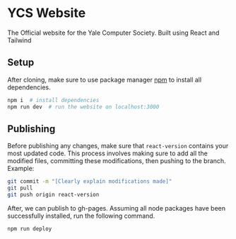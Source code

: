 # YCS Website

The Official website for the Yale Computer Society. Built using React and Tailwind

## Setup

After cloning, make sure to use package manager [npm](https://nodejs.org/en/download) to install all dependencies.

```bash
npm i  # install dependencies
npm run dev  # run the website on localhost:3000
```

## Publishing

Before publishing any changes, make sure that `react-version` contains your most updated code. This process involves making sure to add all the modified files, committing these modifications, then pushing to the branch. Example:

```bash
git commit -m "[Clearly explain modifications made]"
git pull
git push origin react-version
```

After, we can publish to gh-pages. Assuming all node packages have been successfully installed, run the following command.

```bash
npm run deploy
```

